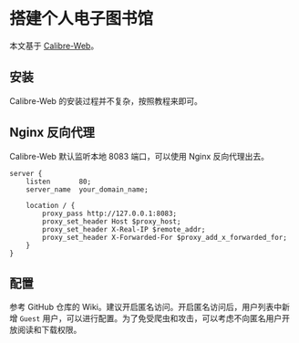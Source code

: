 # 搭建个人电子图书馆

本文基于 [Calibre-Web](https://github.com/janeczku/calibre-web)。

## 安装

Calibre-Web 的安装过程并不复杂，按照教程来即可。

## Nginx 反向代理

Calibre-Web 默认监听本地 8083 端口，可以使用 Nginx 反向代理出去。

```nginx
server {
    listen       80;
    server_name  your_domain_name;

    location / {
        proxy_pass http://127.0.0.1:8083;
        proxy_set_header Host $proxy_host;
        proxy_set_header X-Real-IP $remote_addr;
        proxy_set_header X-Forwarded-For $proxy_add_x_forwarded_for;
    }
}
```

## 配置

参考 GitHub 仓库的 Wiki。建议开启匿名访问。开启匿名访问后，用户列表中新增 `Guest` 用户，可以进行配置。为了免受爬虫和攻击，可以考虑不向匿名用户开放阅读和下载权限。
